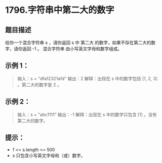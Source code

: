# 1796.字符串中第二大的数字

## 题目描述
给你一个混合字符串 s ，请你返回 s 中 第二大 的数字，如果不存在第二大的数字，请你返回 -1 。
混合字符串 由小写英文字母和数字组成。

## 示例 1：

> 输入：s = "dfa12321afd"
> 输出：2
> 解释：出现在 s 中的数字包括 [1, 2, 3] 。第二大的数字是 2 。

## 示例 2：

> 输入：s = "abc1111"
> 输出：-1
> 解释：出现在 s 中的数字只包含 [1] 。没有第二大的数字。

 

## 提示：
- 1 <= s.length <= 500
- s 只包含小写英文字母和（或）数字。

